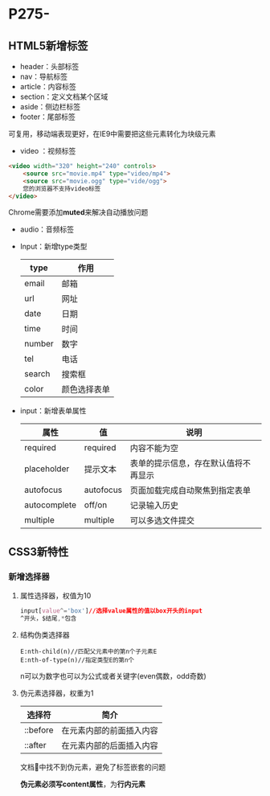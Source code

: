 # P275-

## HTML5新增标签

- header：头部标签
- nav：导航标签
- article：内容标签
- section：定义文档某个区域
- aside：侧边栏标签
- footer：尾部标签

可复用，移动端表现更好，在IE9中需要把这些元素转化为块级元素

- video ：视频标签

```html
<video width="320" height="240" controls>
    <source src="movie.mp4" type="video/mp4">
    <source src="movie.ogg" type="vide/ogg">
    您的浏览器不支持video标签
</video>
```

Chrome需要添加**muted**来解决自动播放问题

- audio：音频标签

- Input：新增type类型

  | type   | 作用         |
  | ------ | ------------ |
  | email  | 邮箱         |
  | url    | 网址         |
  | date   | 日期         |
  | time   | 时间         |
  | number | 数字         |
  | tel    | 电话         |
  | search | 搜索框       |
  | color  | 颜色选择表单 |

- input：新增表单属性

  | 属性         | 值        | 说明                                 |
  | ------------ | --------- | ------------------------------------ |
  | required     | required  | 内容不能为空                         |
  | placeholder  | 提示文本  | 表单的提示信息，存在默认值将不再显示 |
  | autofocus    | autofocus | 页面加载完成自动聚焦到指定表单       |
  | autocomplete | off/on    | 记录输入历史                         |
  | multiple     | multiple  | 可以多选文件提交                     |

## CSS3新特性

### 新增选择器

1. 属性选择器，权值为10

   ```css
   input[value^='box']//选择value属性的值以box开头的input
   ^开头，$结尾,*包含
   ```

2. 结构伪类选择器

   ```
   E:nth-child(n)//匹配父元素中的第n个子元素E
   E:nth-of-type(n)//指定类型E的第n个
   ```

   n可以为数字也可以为公式或者关键字(even偶数，odd奇数)  

3. 伪元素选择器，权重为1

   | 选择符   | 简介                     |
   | -------- | ------------------------ |
   | ::before | 在元素内部的前面插入内容 |
   | ::after  | 在元素内部的后面插入内容 |

   文档:evergreen_tree:中找不到伪元素，避免了标签嵌套的问题

   **伪元素必须写content属性**，为**行内元素**

